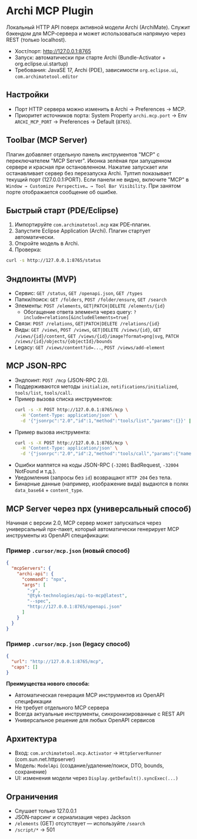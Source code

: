# Archi MCP Plugin

Локальный HTTP API поверх активной модели Archi (ArchiMate). Служит бэкендом для MCP‑сервера и может использоваться напрямую через REST (только localhost).

- Хост/порт: http://127.0.0.1:8765
- Запуск: автоматически при старте Archi (Bundle-Activator + org.eclipse.ui.startup)
- Требования: JavaSE 17, Archi (PDE), зависимости `org.eclipse.ui`, `com.archimatetool.editor`

## Настройки
- Порт HTTP сервера можно изменить в Archi → Preferences → MCP.
- Приоритет источников порта: System Property `archi.mcp.port` → Env `ARCHI_MCP_PORT` → Preferences → Default (`8765`).

## Toolbar (MCP Server)
Плагин добавляет отдельную панель инструментов "MCP" с переключателем "MCP Server". Иконка зелёная при запущенном сервере и красная при остановленном. Нажатие запускает или останавливает сервер без перезапуска Archi. Тултип показывает текущий порт (127.0.0.1:PORT). Если панели не видно, включите "MCP" в `Window → Customize Perspective… → Tool Bar Visibility`. При занятом порте отображается сообщение об ошибке.

## Быстрый старт (PDE/Eclipse)
1) Импортируйте `com.archimatetool.mcp` как PDE‑плагин.
2) Запустите Eclipse Application (Archi). Плагин стартует автоматически.
3) Откройте модель в Archi.
4) Проверка:
```bash
curl -s http://127.0.0.1:8765/status
```

## Эндпоинты (MVP)
- Сервис: `GET /status`, `GET /openapi.json`, `GET /types`
- Папки/поиск: `GET /folders`, `POST /folder/ensure`, `GET /search`
- Элементы: `POST /elements`, `GET|PATCH|DELETE /elements/{id}`
  - Обогащение ответа элемента через query: `?include=relations[&includeElements=true]`
- Связи: `POST /relations`, `GET|PATCH|DELETE /relations/{id}`
- Виды: `GET /views`, `POST /views`, `GET|DELETE /views/{id}`, `GET /views/{id}/content`,
  `GET /views/{id}/image?format=png|svg`, `PATCH /views/{id}/objects/{objectId}/bounds`
- Legacy: `GET /views/content?id=...`, `POST /views/add-element`

## MCP JSON-RPC
- Эндпоинт: `POST /mcp` (JSON-RPC 2.0).
- Поддерживаются методы `initialize`, `notifications/initialized`, `tools/list`, `tools/call`.
- Пример вызова списка инструментов:
  ```bash
  curl -s -X POST http://127.0.0.1:8765/mcp \
    -H 'Content-Type: application/json' \
    -d '{"jsonrpc":"2.0","id":1,"method":"tools/list","params":{}}' | jq .
  ```
- Пример вызова инструмента:
  ```bash
  curl -s -X POST http://127.0.0.1:8765/mcp \
    -H 'Content-Type: application/json' \
    -d '{"jsonrpc":"2.0","id":2,"method":"tools/call","params":{"name":"status","args":{}}}' | jq .
  ```
- Ошибки маппятся на коды JSON-RPC (`-32001` BadRequest, `-32004` NotFound и т.д.).
- Уведомления (запросы без `id`) возвращают `HTTP 204` без тела.
- Бинарные данные (например, изображение вида) выдаются в полях `data_base64` + `content_type`.

## MCP Server через npx (универсальный способ)
Начиная с версии 2.0, MCP сервер может запускаться через универсальный npx-пакет, который автоматически генерирует MCP инструменты из OpenAPI спецификации:

### Пример `.cursor/mcp.json` (новый способ)
```json
{
  "mcpServers": {
    "archi-api": {
      "command": "npx",
      "args": [
        "-y",
        "@tyk-technologies/api-to-mcp@latest",
        "--spec",
        "http://127.0.0.1:8765/openapi.json"
      ]
    }
  }
}
```

### Пример `.cursor/mcp.json` (legacy способ)
```json
{
  "url": "http://127.0.0.1:8765/mcp",
  "caps": []
}
```

**Преимущества нового способа:**
- Автоматическая генерация MCP инструментов из OpenAPI спецификации
- Не требует отдельного MCP сервера
- Всегда актуальные инструменты, синхронизированные с REST API
- Универсальное решение для любых OpenAPI сервисов

## Архитектура
- Вход: `com.archimatetool.mcp.Activator` → `HttpServerRunner` (com.sun.net.httpserver)
- Модель: `ModelApi` (создание/удаление/поиск, DTO, bounds, сохранение)
- UI: изменения модели через `Display.getDefault().syncExec(...)`

## Ограничения
- Слушает только 127.0.0.1
- JSON‑парсинг и сериализация через Jackson
- `/elements` (GET) отсутствует — используйте `/search`
- `/script/*` → 501
